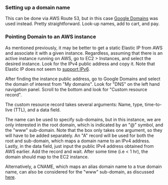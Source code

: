 ### Setting up a domain name

This can be done via AWS Route 53, but in this case [Google Domains](https://domains.google/#/) was used instead. Pretty straightforward. Look-up names, add to cart, and pay.

### Pointing Domain to an AWS instance
As mentioned previously, it may be better to get a static Elastic IP from AWS and associate it with a given instance. Regardless, assuming that there is an active instance running on AWS, go to EC2 > Instances, and select the desired instance. Look for the IPv4 public address and copy it. Note that Elastic IP does not seem to [support IPv6](https://docs.aws.amazon.com/AWSEC2/latest/UserGuide/elastic-ip-addresses-eip.html).

After finding the instance public address, go to Google Domains and select the domain of interest from "My domains". Look for "DNS" on the left hand navigation panel. Scroll to the bottom and look for "Custom resource record".

The custom resource record takes several arguments: Name, type, time-to-live (TTL), and a data field.

The name can be used to specify sub-domains, but in this instance, we are only interested in the root domain, which is indicated by an "@" symbol, and the "www" sub-domain. Note that the box only takes one argument, so they will have to be added separately. An "A" record will be used for both the root and sub-domain, which maps a domain name to an IPv4 address. Lastly, in the data field, just input the public IPv4 address obtained from AWS earlier. Add the record and wait. After some time (i.e < 1 hr), the domain should map to the EC2 instance.

Alternatively, a CNAME, which maps an alias domain name to a true domain name, can also be considered for the "www" sub-domain, as discussed [here](https://serverfault.com/questions/223560/www-a-record-vs-cname-record).
